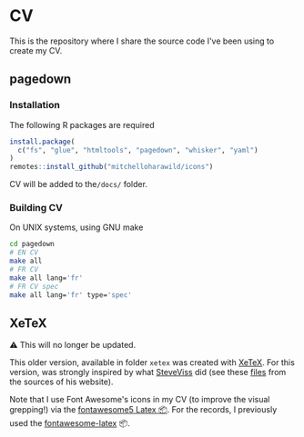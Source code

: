 # CV

This is the repository where I share the source code I've been using to create my CV. 

## pagedown

### Installation

The following R packages are required

```R
install.package(
  c("fs", "glue", "htmltools", "pagedown", "whisker", "yaml")
)
remotes::install_github("mitchelloharawild/icons")
```

CV will be added to the`/docs/` folder. 


### Building CV 

On UNIX systems, using GNU make 

```sh
cd pagedown
# EN CV 
make all
# FR CV
make all lang='fr'
# FR CV spec 
make all lang='fr' type='spec'
```


## XeTeX

:warning: This will no longer be updated. 

This older version, available in folder `xetex` was created with [XeTeX](https://en.wikipedia.org/wiki/XeTeX). For this version, was strongly inspired by what
[SteveViss](https://github.com/SteveViss) did (see these
[files](https://github.com/SteveViss/steveviss.github.com/tree/dev/public/_cv)
from the sources of his website).

Note that I use Font Awesome's icons in my CV (to improve the visual grepping!)
via the [fontawesome5 Latex :package:](https://www.ctan.org/pkg/fontawesome5).
For the records, I previously used the
[fontawesome-latex](https://github.com/xdanaux/fontawesome-latex) :package:.



